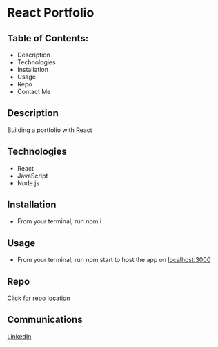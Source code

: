 # React Portfolio

## Table of Contents:
- Description
- Technologies
- Installation
- Usage
- Repo
- Contact Me

## Description
Building a portfolio with React

## Technologies
- React
- JavaScript
- Node.js

## Installation
- From your terminal; run npm i

## Usage
- From your terminal; run npm start to host the app on [localhost:3000](localhost:3000)

## Repo
[Click for repo location](https://github.com/ShaneWilmes/Web-Dev-Portfolio-React)

## Communications
[LinkedIn](https://www.linkedin.com/in/shane-wilmes-/)







    